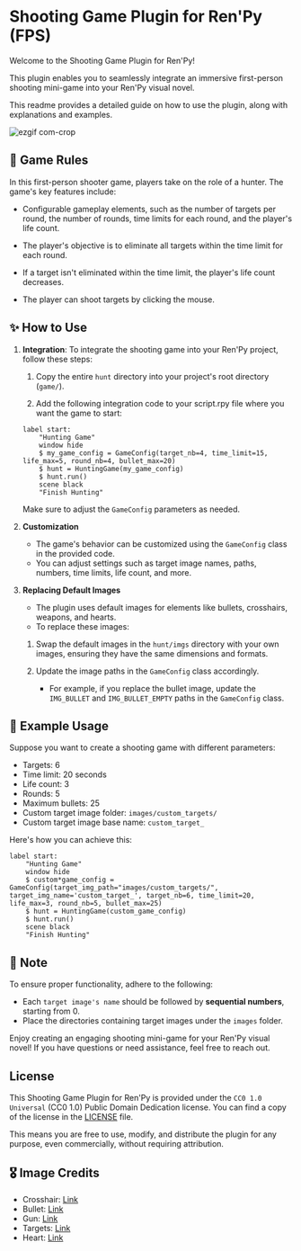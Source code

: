 # Shooting Game Plugin for Ren'Py (FPS)

Welcome to the Shooting Game Plugin for Ren'Py!

This plugin enables you to seamlessly integrate an immersive first-person shooting mini-game into your Ren'Py visual novel.

This readme provides a detailed guide on how to use the plugin, along with explanations and examples.

![ezgif com-crop](https://github.com/Wendy-Nam/Renpy-ShootingGamePlugin-FPS/assets/142412339/827fb6d6-214a-4f71-89a5-7573a38b8927)


## 🔫 Game Rules

In this first-person shooter game, players take on the role of a hunter. The game's key features include:

- Configurable gameplay elements, such as the number of targets per round, the number of rounds, time limits for each round, and the player's life count.

- The player's objective is to eliminate all targets within the time limit for each round.

- If a target isn't eliminated within the time limit, the player's life count decreases.

- The player can shoot targets by clicking the mouse.

## ✨ How to Use

1. <b>Integration</b>: To integrate the shooting game into your Ren'Py project, follow these steps:

   1. Copy the entire `hunt` directory into your project's root directory (`game/`).

   2. Add the following integration code to your script.rpy file where you want the game to start:

   ```renpy
   label start:
       "Hunting Game"
       window hide
       $ my_game_config = GameConfig(target_nb=4, time_limit=15, life_max=5, round_nb=4, bullet_max=20)
       $ hunt = HuntingGame(my_game_config)
       $ hunt.run()
       scene black
       "Finish Hunting"
   ```

   Make sure to adjust the `GameConfig` parameters as needed.

2. <b>Customization</b>

   - The game's behavior can be customized using the `GameConfig` class in the provided code.
   - You can adjust settings such as target image names, paths, numbers, time limits, life count, and more.

3. <b>Replacing Default Images</b>

   - The plugin uses default images for elements like bullets, crosshairs, weapons, and hearts.
   - To replace these images:

   1. Swap the default images in the `hunt/imgs` directory with your own images, ensuring they have the same dimensions and formats.

   2. Update the image paths in the `GameConfig` class accordingly.
      - For example, if you replace the bullet image, update the `IMG_BULLET` and `IMG_BULLET_EMPTY` paths in the `GameConfig` class.

## 👀 Example Usage

Suppose you want to create a shooting game with different parameters:

- Targets: 6
- Time limit: 20 seconds
- Life count: 3
- Rounds: 5
- Maximum bullets: 25
- Custom target image folder: `images/custom_targets/`
- Custom target image base name: `custom_target_`

Here's how you can achieve this:

```renpy
label start:
    "Hunting Game"
    window hide
    $ custom*game_config = GameConfig(target_img_path="images/custom_targets/", target_img_name='custom_target_', target_nb=6, time_limit=20, life_max=3, round_nb=5, bullet_max=25)
    $ hunt = HuntingGame(custom_game_config)
    $ hunt.run()
    scene black
    "Finish Hunting"
```

## 🚨 Note

To ensure proper functionality, adhere to the following:

- Each `target image's name` should be followed by <b>sequential numbers</b>, starting from 0.
- Place the directories containing target images under the `images` folder.

Enjoy creating an engaging shooting mini-game for your Ren'Py visual novel! If you have questions or need assistance, feel free to reach out.

## License

This Shooting Game Plugin for Ren'Py is provided under the `CC0 1.0 Universal` (CC0 1.0) Public Domain Dedication license. You can find a copy of the license in the [LICENSE](LICENSE) file.

This means you are free to use, modify, and distribute the plugin for any purpose, even commercially, without requiring attribution.

## 🎖️ Image Credits

- Crosshair: [Link](https://github.com/ColoradoStark/Renpy_Shooter/tree/master/game/hunt)
- Bullet: [Link](https://www.flaticon.com/free-icon/bullet_942477)
- Gun: [Link](https://www.pngwing.com/en/free-png-pbhhx)
- Targets: [Link](https://luizmelo.itch.io/monsters-creatures-fantasy)
- Heart: [Link](https://creazilla-store.fra1.digitaloceanspaces.com/emojis/56085/heart-suit-emoji-clipart-md.png)
